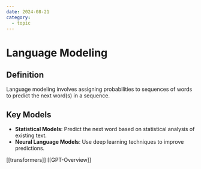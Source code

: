 ```yaml
---
date: 2024-08-21
category:
  - topic
---
```

# Language Modeling

## Definition
Language modeling involves assigning probabilities to sequences of words to predict the next word(s) in a sequence.

## Key Models
- **Statistical Models**: Predict the next word based on statistical analysis of existing text.
- **Neural Language Models**: Use deep learning techniques to improve predictions.

[[transformers]]
[[GPT-Overview]]